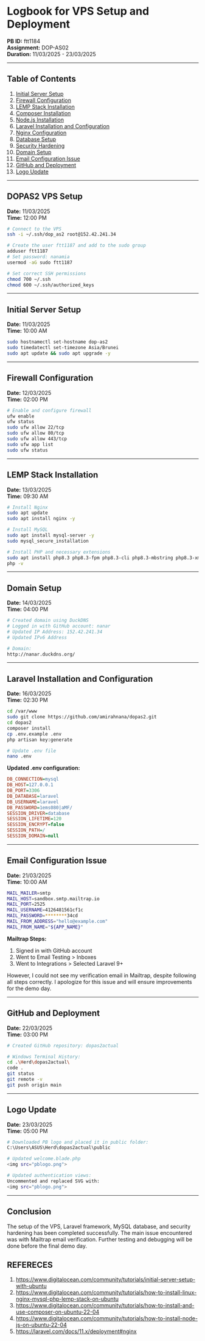 # Logbook for VPS Setup and Deployment

**PB ID:** ftt1184  
**Assignment:** DOP-AS02  
**Duration:** 11/03/2025 - 23/03/2025  

---

## Table of Contents
1. [Initial Server Setup](#initial-server-setup)
2. [Firewall Configuration](#firewall-configuration)
3. [LEMP Stack Installation](#lemp-stack-installation)
4. [Composer Installation](#composer-installation)
5. [Node.js Installation](#nodejs-installation)
6. [Laravel Installation and Configuration](#laravel-installation-and-configuration)
7. [Nginx Configuration](#nginx-configuration)
8. [Database Setup](#database-setup)
9. [Security Hardening](#security-hardening)
10. [Domain Setup](#domain-setup)
11. [Email Configuration Issue](#email-configuration-issue)
12. [GitHub and Deployment](#github-and-deployment)
13. [Logo Update](#logo-update)

---

## DOPAS2 VPS Setup

**Date:** 11/03/2025  
**Time:** 12:00 PM  

```sh
# Connect to the VPS
ssh -i ~/.ssh/dop_as2 root@152.42.241.34

# Create the user ftt1187 and add to the sudo group
adduser ftt1187 
# Set password: nanamia
usermod -aG sudo ftt1187

# Set correct SSH permissions
chmod 700 ~/.ssh
chmod 600 ~/.ssh/authorized_keys
```

---

## Initial Server Setup

**Date:** 11/03/2025  
**Time:** 10:00 AM  

```sh
sudo hostnamectl set-hostname dop-as2
sudo timedatectl set-timezone Asia/Brunei
sudo apt update && sudo apt upgrade -y
```

---

## Firewall Configuration

**Date:** 12/03/2025  
**Time:** 02:00 PM  

```sh
# Enable and configure firewall
ufw enable
ufw status
sudo ufw allow 22/tcp
sudo ufw allow 80/tcp
sudo ufw allow 443/tcp
sudo ufw app list
sudo ufw status
```

---

## LEMP Stack Installation

**Date:** 13/03/2025  
**Time:** 09:30 AM  

```sh
# Install Nginx
sudo apt update
sudo apt install nginx -y

# Install MySQL
sudo apt install mysql-server -y
sudo mysql_secure_installation

# Install PHP and necessary extensions
sudo apt install php8.3 php8.3-fpm php8.3-cli php8.3-mbstring php8.3-xml php8.3-bcmath php8.3-curl php8.3-zip unzip -y
php -v
```

---

## Domain Setup

**Date:** 14/03/2025  
**Time:** 04:00 PM  

```sh
# Created domain using DuckDNS
# Logged in with GitHub account: nanar
# Updated IP Address: 152.42.241.34
# Updated IPv6 Address

# Domain:
http://nanar.duckdns.org/
```

---

## Laravel Installation and Configuration

**Date:** 16/03/2025  
**Time:** 02:30 PM  

```sh
cd /var/www
sudo git clone https://github.com/amirahnana/dopas2.git
cd dopas2
composer install
cp .env.example .env
php artisan key:generate

# Update .env file
nano .env
```

**Updated .env configuration:**
```ini
DB_CONNECTION=mysql
DB_HOST=127.0.0.1
DB_PORT=3306
DB_DATABASE=laravel
DB_USERNAME=laravel
DB_PASSWORD=1ems080|aMF/
SESSION_DRIVER=database
SESSION_LIFETIME=120
SESSION_ENCRYPT=false
SESSION_PATH=/
SESSION_DOMAIN=null
```

---

## Email Configuration Issue

**Date:** 21/03/2025  
**Time:** 10:00 AM  

```sh
MAIL_MAILER=smtp
MAIL_HOST=sandbox.smtp.mailtrap.io
MAIL_PORT=2525
MAIL_USERNAME=4126481561cf1c
MAIL_PASSWORD=********34cd
MAIL_FROM_ADDRESS="hello@example.com"
MAIL_FROM_NAME="${APP_NAME}"
```

**Mailtrap Steps:**
1. Signed in with GitHub account
2. Went to Email Testing > Inboxes
3. Went to Integrations > Selected Laravel 9+

However, I could not see my verification email in Mailtrap, despite following all steps correctly. I apologize for this issue and will ensure improvements for the demo day.

---

## GitHub and Deployment

**Date:** 22/03/2025  
**Time:** 03:00 PM  

```sh
# Created GitHub repository: dopas2actual

# Windows Terminal History:
cd .\Herd\dopas2actual\
code .
git status
git remote -v
git push origin main
```

---

## Logo Update

**Date:** 23/03/2025  
**Time:** 05:00 PM  

```sh
# Downloaded PB logo and placed it in public folder:
C:\Users\ASUS\Herd\dopas2actual\public

# Updated welcome.blade.php
<img src="pblogo.png">

# Updated authentication views:
Uncommented and replaced SVG with:
<img src="pblogo.png">
```

---

## Conclusion

The setup of the VPS, Laravel framework, MySQL database, and security hardening has been completed successfully. The main issue encountered was with Mailtrap email verification. Further testing and debugging will be done before the final demo day.

## REFERECES
1. https://www.digitalocean.com/community/tutorials/initial-server-setup-with-ubuntu
2. https://www.digitalocean.com/community/tutorials/how-to-install-linux-nginx-mysql-php-lemp-stack-on-ubuntu
3. https://www.digitalocean.com/community/tutorials/how-to-install-and-use-composer-on-ubuntu-22-04
4. https://www.digitalocean.com/community/tutorials/how-to-install-node-js-on-ubuntu-22-04
5. https://laravel.com/docs/11.x/deployment#nginx
